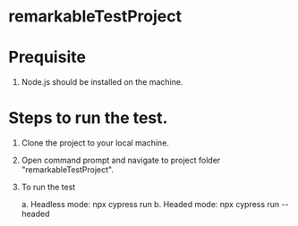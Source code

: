 # remarkableTestProject


# Prequisite

1. Node.js should be installed on the machine.


# Steps to run the test.

1. Clone the project to your local machine.
2. Open command prompt and navigate to project folder "remarkableTestProject".
3. To run the test
    
     a. Headless mode:  npx cypress run
     b. Headed mode: npx cypress run --headed


